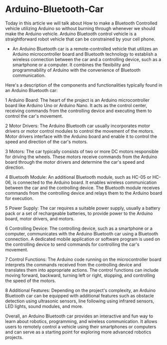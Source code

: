 # Arduino-Bluetooth-Car
Today in this article we will talk about How to make a Bluetooth Controlled vehicle utilizing Arduino so without burning through whenever we should make the Arduino vehicle. Arduino Bluetooth control vehicle is a straightforward robot vehicle that can be constrained by your cell phone.


* An Arduino Bluetooth car is a remote-controlled vehicle that utilizes an Arduino microcontroller board and Bluetooth technology to establish a wireless connection between the car and a controlling device, such as a smartphone or a computer. It combines the flexibility and programmability of Arduino with the convenience of Bluetooth communication.

Here's a description of the components and functionalities typically found in an Arduino Bluetooth car:

1 Arduino Board: The heart of the project is an Arduino microcontroller board like Arduino Uno or Arduino Nano. It acts as the control center, receiving commands from the controlling device and executing them to control the car's movement.

2 Motor Drivers: The Arduino Bluetooth car usually incorporates motor drivers or motor control modules to control the movement of the motors. Motor drivers interface with the Arduino board and enable it to control the speed and direction of the car's motors.

3 Motors: The car typically consists of two or more DC motors responsible for driving the wheels. These motors receive commands from the Arduino board through the motor drivers and determine the car's speed and direction.

4 Bluetooth Module: An additional Bluetooth module, such as HC-05 or HC-06, is connected to the Arduino board. It enables wireless communication between the car and the controlling device. The Bluetooth module receives commands from the controlling device and relays them to the Arduino board for execution.

5 Power Supply: The car requires a suitable power supply, usually a battery pack or a set of rechargeable batteries, to provide power to the Arduino board, motor drivers, and motors.

6 Controlling Device: The controlling device, such as a smartphone or a computer, communicates with the Arduino Bluetooth car using a Bluetooth connection. A dedicated mobile application or software program is used on the controlling device to send commands for controlling the car's movement.

7 Control Functions: The Arduino code running on the microcontroller board interprets the commands received from the controlling device and translates them into appropriate actions. The control functions can include moving forward, backward, turning left or right, stopping, and controlling the speed of the motors.

8 Additional Features: Depending on the project's complexity, an Arduino Bluetooth car can be equipped with additional features such as obstacle detection using ultrasonic sensors, line following using infrared sensors, LED lights, sound modules, and more.

Overall, an Arduino Bluetooth car provides an interactive and fun way to learn about robotics, programming, and wireless communication. It allows users to remotely control a vehicle using their smartphones or computers and can serve as a starting point for exploring more advanced robotics projects.
